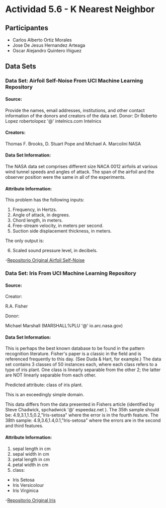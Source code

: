 # Actividad 5.6 - K Nearest Neighbor

## Participantes

- Carlos Alberto Ortiz Morales 
- Jose De Jesus Hernandez Arteaga
- Oscar Alejandro Quintero Iñiguez

## Data Sets

### Data Set: Airfoil Self-Noise From UCI Machine Learning Repository

#### Source:

Provide the names, email addresses, institutions, and other contact information of the donors and creators of the data set. 
Donor: 
Dr Roberto Lopez 
robertolopez '@' intelnics.com 
Intelnics 

#### Creators: 
Thomas F. Brooks, D. Stuart Pope and Michael A. Marcolini 
NASA


#### Data Set Information:

The NASA data set comprises different size NACA 0012 airfoils at various wind tunnel speeds and angles of attack. The span of the airfoil and the observer position were the same in all of the experiments.


#### Attribute Information:

This problem has the following inputs: 
1. Frequency, in Hertzs. 
2. Angle of attack, in degrees. 
3. Chord length, in meters. 
4. Free-stream velocity, in meters per second. 
5. Suction side displacement thickness, in meters. 

The only output is:

6. Scaled sound pressure level, in decibels. 

-[Repositorio Original Airfoil Self-Noise](https://archive.ics.uci.edu/ml/datasets/Airfoil+Self-Noise#)

### Data Set: Iris From UCI Machine Learning Repository

#### Source:

Creator: 

R.A. Fisher 

Donor: 

Michael Marshall (MARSHALL%PLU '@' io.arc.nasa.gov)


#### Data Set Information:

This is perhaps the best known database to be found in the pattern recognition literature. Fisher's paper is a classic in the field and is referenced frequently to this day. (See Duda & Hart, for example.) The data set contains 3 classes of 50 instances each, where each class refers to a type of iris plant. One class is linearly separable from the other 2; the latter are NOT linearly separable from each other. 

Predicted attribute: class of iris plant. 

This is an exceedingly simple domain. 

This data differs from the data presented in Fishers article (identified by Steve Chadwick, spchadwick '@' espeedaz.net ). The 35th sample should be: 4.9,3.1,1.5,0.2,"Iris-setosa" where the error is in the fourth feature. The 38th sample: 4.9,3.6,1.4,0.1,"Iris-setosa" where the errors are in the second and third features.


#### Attribute Information:

1. sepal length in cm 
2. sepal width in cm 
3. petal length in cm 
4. petal width in cm 
5. class: 

- Iris Setosa 
- Iris Versicolour 
- Iris Virginica

-[Repositorio Original Iris](https://archive.ics.uci.edu/ml/datasets/Iris)
